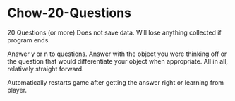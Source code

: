 # Chow-20-Questions
20 Questions (or more)
Does not save data. Will lose anything collected if program ends.

Answer y or n to questions. Answer with the object you were thinking off or the question that would differentiate your object when appropriate. All in all, relatively straight forward.

Automatically restarts game after getting the answer right or learning from player.
